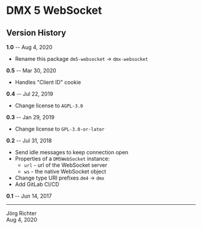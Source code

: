 # DMX 5 WebSocket

## Version History

**1.0** -- Aug 4, 2020

* Rename this package `dm5-websocket` -> `dmx-websocket`

**0.5** -- Mar 30, 2020

* Handles "Client ID" cookie

**0.4** -- Jul 22, 2019

* Change license to `AGPL-3.0`

**0.3** -- Jan 29, 2019

* Change license to `GPL-3.0-or-later`

**0.2** -- Jul 31, 2018

* Send idle messages to keep connection open
* Properties of a `DM5WebSocket` instance:
    * `url` - url of the WebSocket server
    * `ws`  - the native WebSocket object
* Change type URI prefixes `dm4` -> `dmx`
* Add GitLab CI/CD

**0.1** -- Jun 14, 2017

------------
Jörg Richter  
Aug 4, 2020
